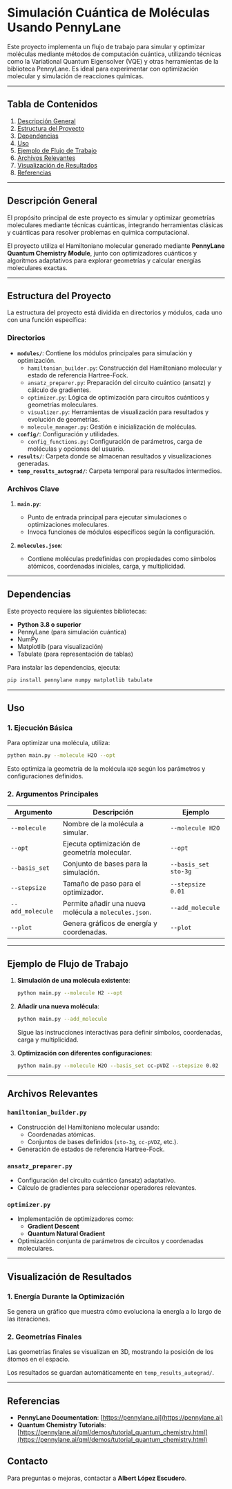 
# Simulación Cuántica de Moléculas Usando PennyLane

Este proyecto implementa un flujo de trabajo para simular y optimizar moléculas mediante métodos de computación cuántica, utilizando técnicas como la Variational Quantum Eigensolver (VQE) y otras herramientas de la biblioteca PennyLane. Es ideal para experimentar con optimización molecular y simulación de reacciones químicas.

---

## Tabla de Contenidos

1. [Descripción General](#descripción-general)
2. [Estructura del Proyecto](#estructura-del-proyecto)
3. [Dependencias](#dependencias)
4. [Uso](#uso)
5. [Ejemplo de Flujo de Trabajo](#ejemplo-de-flujo-de-trabajo)
6. [Archivos Relevantes](#archivos-relevantes)
7. [Visualización de Resultados](#visualización-de-resultados)
8. [Referencias](#referencias)

---

## Descripción General

El propósito principal de este proyecto es simular y optimizar geometrías moleculares mediante técnicas cuánticas, integrando herramientas clásicas y cuánticas para resolver problemas en química computacional.

El proyecto utiliza el Hamiltoniano molecular generado mediante **PennyLane Quantum Chemistry Module**, junto con optimizadores cuánticos y algoritmos adaptativos para explorar geometrías y calcular energías moleculares exactas.

---

## Estructura del Proyecto

La estructura del proyecto está dividida en directorios y módulos, cada uno con una función específica:

### Directorios

- **`modules/`**: Contiene los módulos principales para simulación y optimización.
  - `hamiltonian_builder.py`: Construcción del Hamiltoniano molecular y estado de referencia Hartree-Fock.
  - `ansatz_preparer.py`: Preparación del circuito cuántico (ansatz) y cálculo de gradientes.
  - `optimizer.py`: Lógica de optimización para circuitos cuánticos y geometrías moleculares.
  - `visualizer.py`: Herramientas de visualización para resultados y evolución de geometrías.
  - `molecule_manager.py`: Gestión e inicialización de moléculas.
- **`config/`**: Configuración y utilidades.
  - `config_functions.py`: Configuración de parámetros, carga de moléculas y opciones del usuario.
- **`results/`**: Carpeta donde se almacenan resultados y visualizaciones generadas.
- **`temp_results_autograd/`**: Carpeta temporal para resultados intermedios.

### Archivos Clave

1. **`main.py`**:
   - Punto de entrada principal para ejecutar simulaciones o optimizaciones moleculares.
   - Invoca funciones de módulos específicos según la configuración.

2. **`molecules.json`**:
   - Contiene moléculas predefinidas con propiedades como símbolos atómicos, coordenadas iniciales, carga, y multiplicidad.

---

## Dependencias

Este proyecto requiere las siguientes bibliotecas:

- **Python 3.8 o superior**
- PennyLane (para simulación cuántica)
- NumPy
- Matplotlib (para visualización)
- Tabulate (para representación de tablas)

Para instalar las dependencias, ejecuta:
```bash
pip install pennylane numpy matplotlib tabulate
```

---

## Uso

### 1. Ejecución Básica

Para optimizar una molécula, utiliza:
```bash
python main.py --molecule H2O --opt
```

Esto optimiza la geometría de la molécula `H2O` según los parámetros y configuraciones definidos.

### 2. Argumentos Principales

| Argumento          | Descripción                                           | Ejemplo                          |
|---------------------|-------------------------------------------------------|----------------------------------|
| `--molecule`        | Nombre de la molécula a simular.                      | `--molecule H2O`                |
| `--opt`             | Ejecuta optimización de geometría molecular.          | `--opt`                         |
| `--basis_set`       | Conjunto de bases para la simulación.                 | `--basis_set sto-3g`            |
| `--stepsize`        | Tamaño de paso para el optimizador.                   | `--stepsize 0.01`               |
| `--add_molecule`    | Permite añadir una nueva molécula a `molecules.json`. | `--add_molecule`                |
| `--plot`            | Genera gráficos de energía y coordenadas.            | `--plot`                        |

---

## Ejemplo de Flujo de Trabajo

1. **Simulación de una molécula existente**:
   ```bash
   python main.py --molecule H2 --opt
   ```

2. **Añadir una nueva molécula**:
   ```bash
   python main.py --add_molecule
   ```
   Sigue las instrucciones interactivas para definir símbolos, coordenadas, carga y multiplicidad.

3. **Optimización con diferentes configuraciones**:
   ```bash
   python main.py --molecule H2O --basis_set cc-pVDZ --stepsize 0.02
   ```

---

## Archivos Relevantes

### `hamiltonian_builder.py`

- Construcción del Hamiltoniano molecular usando:
  - Coordenadas atómicas.
  - Conjuntos de bases definidos (`sto-3g`, `cc-pVDZ`, etc.).
- Generación de estados de referencia Hartree-Fock.

### `ansatz_preparer.py`

- Configuración del circuito cuántico (ansatz) adaptativo.
- Cálculo de gradientes para seleccionar operadores relevantes.

### `optimizer.py`

- Implementación de optimizadores como:
  - **Gradient Descent**
  - **Quantum Natural Gradient**
- Optimización conjunta de parámetros de circuitos y coordenadas moleculares.

---

## Visualización de Resultados

### 1. Energía Durante la Optimización

Se genera un gráfico que muestra cómo evoluciona la energía a lo largo de las iteraciones.

### 2. Geometrías Finales

Las geometrías finales se visualizan en 3D, mostrando la posición de los átomos en el espacio.

Los resultados se guardan automáticamente en `temp_results_autograd/`.

---

## Referencias

- **PennyLane Documentation**: [https://pennylane.ai](https://pennylane.ai)
- **Quantum Chemistry Tutorials**: [https://pennylane.ai/qml/demos/tutorial_quantum_chemistry.html](https://pennylane.ai/qml/demos/tutorial_quantum_chemistry.html)

## Contacto

Para preguntas o mejoras, contactar a **Albert López Escudero**.
